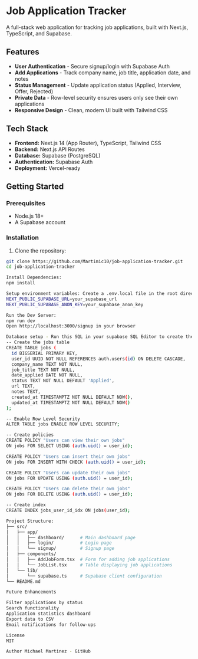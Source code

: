 # Job Application Tracker

A full-stack web application for tracking job applications, built with Next.js, TypeScript, and Supabase.

## Features

- **User Authentication** - Secure signup/login with Supabase Auth
- **Add Applications** - Track company name, job title, application date, and notes
- **Status Management** - Update application status (Applied, Interview, Offer, Rejected)
- **Private Data** - Row-level security ensures users only see their own applications
- **Responsive Design** - Clean, modern UI built with Tailwind CSS

## Tech Stack

- **Frontend:** Next.js 14 (App Router), TypeScript, Tailwind CSS
- **Backend:** Next.js API Routes
- **Database:** Supabase (PostgreSQL)
- **Authentication:** Supabase Auth
- **Deployment:** Vercel-ready

## Getting Started

### Prerequisites

- Node.js 18+
- A Supabase account

### Installation

1. Clone the repository:
```bash
git clone https://github.com/Martimic10/job-application-tracker.git
cd job-application-tracker

Install Dependencies:
npm install

Setup environment variables: Create a .env.local file in the root directory:
NEXT_PUBLIC_SUPABASE_URL=your_supabase_url
NEXT_PUBLIC_SUPABASE_ANON_KEY=your_supabase_anon_key

Run the Dev Server:
npm run dev
Open http://localhost:3000/signup in your browser

Database setup - Run this SQL in your supabase SQL Editor to create the jobs table:
-- Create the jobs table
CREATE TABLE jobs (
  id BIGSERIAL PRIMARY KEY,
  user_id UUID NOT NULL REFERENCES auth.users(id) ON DELETE CASCADE,
  company_name TEXT NOT NULL,
  job_title TEXT NOT NULL,
  date_applied DATE NOT NULL,
  status TEXT NOT NULL DEFAULT 'Applied',
  url TEXT,
  notes TEXT,
  created_at TIMESTAMPTZ NOT NULL DEFAULT NOW(),
  updated_at TIMESTAMPTZ NOT NULL DEFAULT NOW()
);

-- Enable Row Level Security
ALTER TABLE jobs ENABLE ROW LEVEL SECURITY;

-- Create policies
CREATE POLICY "Users can view their own jobs"
ON jobs FOR SELECT USING (auth.uid() = user_id);

CREATE POLICY "Users can insert their own jobs"
ON jobs FOR INSERT WITH CHECK (auth.uid() = user_id);

CREATE POLICY "Users can update their own jobs"
ON jobs FOR UPDATE USING (auth.uid() = user_id);

CREATE POLICY "Users can delete their own jobs"
ON jobs FOR DELETE USING (auth.uid() = user_id);

-- Create index
CREATE INDEX jobs_user_id_idx ON jobs(user_id);

Project Structure:
├── src/
│   ├── app/
│   │   ├── dashboard/      # Main dashboard page
│   │   ├── login/          # Login page
│   │   └── signup/         # Signup page
│   ├── components/
│   │   ├── AddJobForm.tsx  # Form for adding job applications
│   │   └── JobList.tsx     # Table displaying job applications
│   └── lib/
│       └── supabase.ts     # Supabase client configuration
└── README.md

Future Enhancements

Filter applications by status
Search functionality
Application statistics dashboard
Export data to CSV
Email notifications for follow-ups

License
MIT

Author Michael Martinez - GitHub
